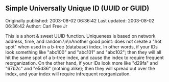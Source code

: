 ## Simple Universally Unique ID (UUID or GUID)

Originally published: 2003-08-02 06:36:42
Last updated: 2003-08-02 06:36:42
Author: Carl Free Jr

This is a short & sweet UUID function. Uniqueness is based on network address, time, and random.\n\nAnother good point: does not create a "hot spot" when used in a b-tree (database) index. In other words, if your IDs look something like "abc100" and "abc101" and "abc102"; then they will all hit the same spot of a b-tree index, and cause the index to require frequent reorganization. On the other hand, if your IDs look more like "d29fa" and "67b2c" and "e5d36" (nothing alike); then they will spread out over the index, and your index will require infrequent reorganization.